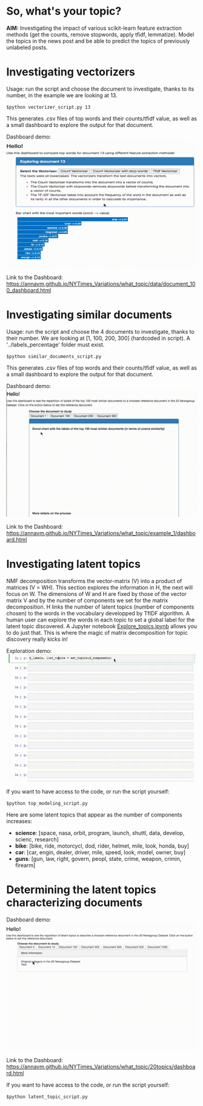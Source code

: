 # So, what's your topic?

**AIM:** Investigating the impact of various scikit-learn feature extraction methods (get the counts, remove stopwords, apply tfidf, lemmatize). Model the topics in the news post and be able to predict the topics of previously unlabeled posts.


# Investigating vectorizers

Usage: run the script and choose the document to investigate, thanks to its number, in the example we are looking at 13.

```code
$python vectorizer_script.py 13
```

This generates .csv files of top words and their counts/tfidf value, as well as a small dashboard to explore the output for that document.

Dashboard demo:
![dashboard demo](https://github.com/AnnaVM/NYTimes_Variations/blob/master/what_topic/data/document_13.gif "Dashboard demo for document 13")

Link to the Dashboard:
https://annavm.github.io/NYTimes_Variations/what_topic/data/document_100_dashboard.html

# Investigating similar documents

Usage: run the script and choose the 4 documents to investigate, thanks to their number. We are looking at [1, 100, 200, 300] (hardcoded in script). A '../labels_percentage' folder must exist.

```code
$python similar_documents_script.py
```

This generates .csv files of top words and their counts/tfidf value, as well as a small dashboard to explore the output for that document.

Dashboard demo:
![dashboard demo](https://github.com/AnnaVM/NYTimes_Variations/blob/master/what_topic/example_1/similar_docs_dashboard.gif "Dashboard demo for document 13")

Link to the Dashboard:
https://annavm.github.io/NYTimes_Variations/what_topic/example_1/dashboard.html

# Investigating latent topics

NMF decomposition transforms the vector-matrix (V) into a product of matrices (V = WH). This section explores the information in H, the next will focus on W. The dimensions of W and H are fixed by those of the vector matrix V and by the number of components we set for the matrix decomposition. H links the number of latent topics (number of components chosen) to the words in the vocabulary developped by TfIDF algorithm. A human user can explore the words in each topic to set a global label for the latent topic discovered. A Jupyter notebook [Explore_topics.ipynb](https://github.com/AnnaVM/NYTimes_Variations/blob/master/what_topic/number_topics/Explore_topics.ipynb) allows you to do just that. This is where the magic of matrix decomposition for topic discovery really kicks in!

Exploration demo:
![ipynb demo](https://github.com/AnnaVM/NYTimes_Variations/blob/master/what_topic/number_topics/set_number_topics.gif "Demo for looking at topics for varying number of components")

If you want to have access to the code, or run the script yourself:
```code
$python top_modeling_script.py
```

Here are some latent topics that appear as the number of components increases:

- <b>science</b>: [space, nasa, orbit, program, launch, shuttl, data, develop, scienc, research]
- <b>bike</b>: [bike, ride, motorcycl, dod, rider, helmet, mile, look, honda, buy]
- <b>car</b>: [car, engin, dealer, driver, mile, speed, look, model, owner, buy]
- <b>guns</b>: [gun, law, right, govern, peopl, state, crime, weapon, crimin, firearm]


# Determining the latent topics characterizing documents


Dashboard demo:
![dashboard demo](https://github.com/AnnaVM/NYTimes_Variations/blob/master/what_topic/20topics/latent_topic_demo.gif "Demo - looking at latent topics for documents")

Link to the Dashboard:
https://annavm.github.io/NYTimes_Variations/what_topic/20topics/dashboard.html


If you want to have access to the code, or run the script yourself:

```code
$python latent_topic_script.py
```
